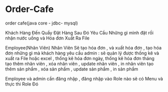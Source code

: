# Order-Cafe
order cafe(java core - jdbc- mysql)


Khách Hàng Đến Quầy Đặt Hàng Sau Đó Yêu Cầu Những gì mình đặt rồi nhận nước uống và Hóa đơn  Xuất Ra File

Employee(Nhân Viên) Nhân Viên Sẽ tạo hóa đơn , và xuất hóa đơn ,  tạo hóa đơn những gì mà khách hàng yêu cầu
admin : sẽ quản lý được thống kê và xuất ra File hoặc excel , thống kê hóa đơn ngày, thống kê hóa đơn tháng  
tạo thêm nhân viên , xóa nhân viên , update nhân viên , in nhân viên 
tạo thêm sản phẩm , xóa sản phẩm , update sản phẩm , in sản phẩm


Employee và admin cần đăng nhập , đăng nhập vào Role nào sẽ có Menu và thực thi Role Đó
